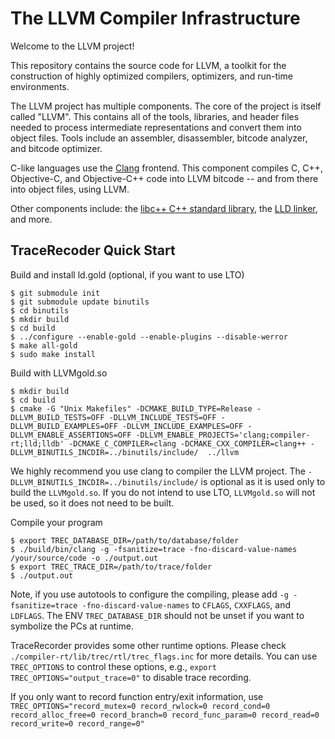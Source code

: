 # The LLVM Compiler Infrastructure

Welcome to the LLVM project!

This repository contains the source code for LLVM, a toolkit for the
construction of highly optimized compilers, optimizers, and run-time
environments.

The LLVM project has multiple components. The core of the project is
itself called "LLVM". This contains all of the tools, libraries, and header
files needed to process intermediate representations and convert them into
object files. Tools include an assembler, disassembler, bitcode analyzer, and
bitcode optimizer.

C-like languages use the [Clang](http://clang.llvm.org/) frontend. This
component compiles C, C++, Objective-C, and Objective-C++ code into LLVM bitcode
-- and from there into object files, using LLVM.

Other components include:
the [libc++ C++ standard library](https://libcxx.llvm.org),
the [LLD linker](https://lld.llvm.org), and more.

## TraceRecoder Quick Start

Build and install ld.gold (optional, if you want to use LTO)
```
$ git submodule init
$ git submodule update binutils
$ cd binutils
$ mkdir build
$ cd build
$ ../configure --enable-gold --enable-plugins --disable-werror
$ make all-gold
$ sudo make install
```

Build with LLVMgold.so
```
$ mkdir build
$ cd build
$ cmake -G "Unix Makefiles" -DCMAKE_BUILD_TYPE=Release -DLLVM_BUILD_TESTS=OFF -DLLVM_INCLUDE_TESTS=OFF -DLLVM_BUILD_EXAMPLES=OFF -DLLVM_INCLUDE_EXAMPLES=OFF -DLLVM_ENABLE_ASSERTIONS=OFF -DLLVM_ENABLE_PROJECTS='clang;compiler-rt;lld;lldb' -DCMAKE_C_COMPILER=clang -DCMAKE_CXX_COMPILER=clang++ -DLLVM_BINUTILS_INCDIR=../binutils/include/  ../llvm 
```
We highly recommend you use clang to compiler the LLVM project. 
The `-DLLVM_BINUTILS_INCDIR=../binutils/include/` is optional as it is used only to build the `LLVMgold.so`. 
If you do not intend to use LTO, `LLVMgold.so` will not be used, so it does not need to be built.

Compile your program
```
$ export TREC_DATABASE_DIR=/path/to/database/folder
$ ./build/bin/clang -g -fsanitize=trace -fno-discard-value-names /your/source/code -o ./output.out
$ export TREC_TRACE_DIR=/path/to/trace/folder
$ ./output.out
```
Note, if you use autotools to configure the compiling, please add `-g -fsanitize=trace -fno-discard-value-names` to `CFLAGS`, `CXXFLAGS`, and `LDFLAGS`.
The ENV `TREC_DATABASE_DIR` should not be unset if you want to symbolize the PCs at runtime.

TraceRecorder provides some other runtime options.
Please check `./compiler-rt/lib/trec/rtl/trec_flags.inc` for more details.
You can use `TREC_OPTIONS` to control these options, e.g., `export TREC_OPTIONS="output_trace=0"` to disable trace recording.

If you only want to record function entry/exit information, use `TREC_OPTIONS="record_mutex=0 record_rwlock=0 record_cond=0 record_alloc_free=0 record_branch=0 record_func_param=0 record_read=0 record_write=0 record_range=0"`


